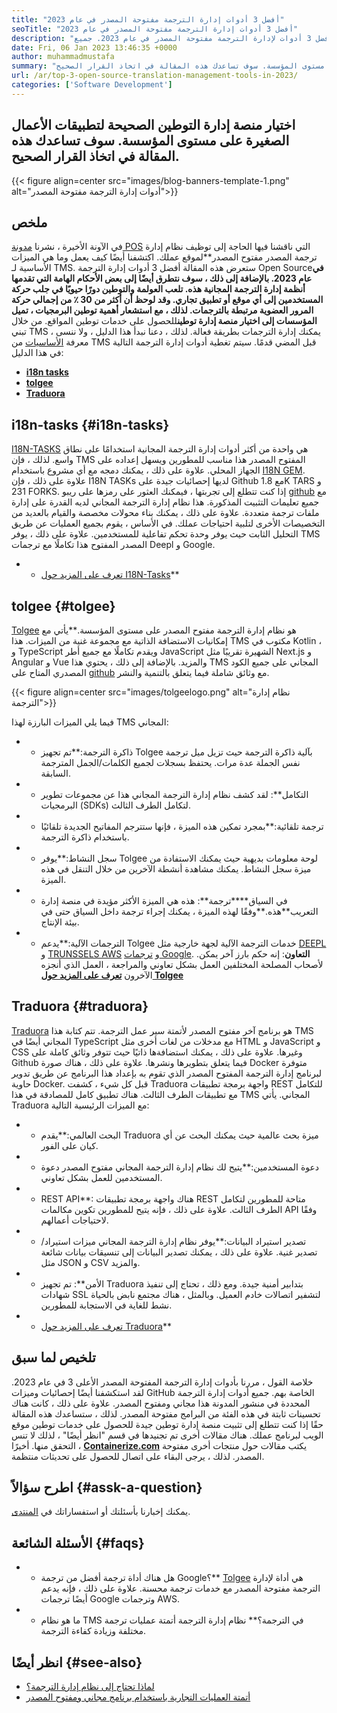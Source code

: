 ```yaml
---
title: "أفضل 3 أدوات إدارة الترجمة مفتوحة المصدر في عام 2023" 
seoTitle: "أفضل 3 أدوات إدارة الترجمة مفتوحة المصدر في عام 2023" 
description: "اتبع هذا الدليل لاستكشاف أفضل 3 أدوات لإدارة الترجمة مفتوحة المصدر في عام 2023. جميع TMs الثلاثة مجانية وتقدم ميزات غنية لإدارة التوترات." 
date: Fri, 06 Jan 2023 13:46:35 +0000
author: muhammadmustafa
summary: "اختر منصة إدارة التوطين الصحيحة لتطبيقات الأعمال الصغيرة على مستوى المؤسسة. سوف تساعدك هذه المقالة في اتخاذ القرار الصحيح." 
url: /ar/top-3-open-source-translation-management-tools-in-2023/
categories: ['Software Development']
---
```


## اختيار منصة إدارة التوطين الصحيحة لتطبيقات الأعمال الصغيرة على مستوى المؤسسة. سوف تساعدك هذه المقالة في اتخاذ القرار الصحيح.

{{< figure align=center src="images/blog-banners-template-1.png" alt="أدوات إدارة الترجمة مفتوحة المصدر">}}


## ملخص
في الآونة الأخيرة ، نشرنا [مدونة POS][1] التي ناقشنا فيها الحاجة إلى توظيف نظام إدارة ترجمة المصدر مفتوح المصدر**لموقع عملك. اكتشفنا أيضًا كيف يعمل وما هي الميزات الأساسية لـ TMS. ستعرض هذه المقالة أفضل 3 أدوات إدارة الترجمة Open Source****في عام 2023. بالإضافة إلى ذلك ، سوف نتطرق أيضًا إلى بعض الأحكام الهامة التي تقدمها أنظمة إدارة الترجمة المجانية هذه.
تلعب العولمة والتوطين دورًا حيويًا في جلب حركة المستخدمين إلى أي موقع أو تطبيق تجاري. وقد لوحظ أن أكثر من 30 ٪ من إجمالي حركة المرور العضوية مرتبطة بالترجمات. لذلك ، مع استشعار أهمية توطين البرمجيات ، تميل المؤسسات إلى اختيار منصة إدارة توطين****للحصول على خدمات توطين المواقع. من خلال تبني TMS ، يمكنك إدارة الترجمات بطريقة فعالة. لذلك ، دعنا نبدأ هذا الدليل ، ولا ننسى معرفة [الأساسيات][1] من TMS قبل المضي قدمًا.
سيتم تغطية أدوات إدارة الترجمة التالية في هذا الدليل:
* [**i18n tasks**][2]
* [**tolgee**][3]
* **[Traduora][4]**

## i18n-tasks   {#i18n-tasks}
[I18N-TASKS][5] هي واحدة من أكثر أدوات إدارة الترجمة المجانية استخدامًا على نطاق واسع. لذلك ، فإن TMS المفتوح المصدر هذا مناسب للمطورين ويسهل إعداده على الجهاز المحلي. علاوة على ذلك ، يمكنك دمجه مع أي مشروع باستخدام [I18N GEM][6]. علاوة على ذلك ، فإن I18N TASKs لديها إحصائيات جيدة على Github مع 1.8K TARS و 231 FORKS.
إذا كنت تتطلع إلى تجربتها ، فيمكنك العثور على رمزها على ريبو [github][7] مع جميع تعليمات التثبيت المذكورة. هذا نظام إدارة الترجمة المجاني لديه القدرة على إدارة ملفات ترجمة متعددة. علاوة على ذلك ، يمكنك بناء محولات مخصصة والقيام بالعديد من التخصيصات الأخرى لتلبية احتياجات عملك. في الأساس ، يقوم بجميع العمليات عن طريق التحليل الثابت حيث يوفر وحدة تحكم تفاعلية للمستخدمين. علاوة على ذلك ، يوفر TMS المصدر المفتوح هذا تكاملًا مع ترجمات Deepl و Google.
* * [تعرف على المزيد حول I18N-Tasks][5]**

## **tolgee** {#tolgee}
[Tolgee][8] هو نظام إدارة الترجمة مفتوح المصدر على مستوى المؤسسة.**يأتي مع إمكانيات الاستضافة الذاتية مع مجموعة غنية من الميزات. هذا TMS مكتوب في Kotlin ، و TypeScript ويقدم تكاملًا مع جميع أطر JavaScript الشهيرة تقريبًا مثل Next.js و Angular و Vue والمزيد. بالإضافة إلى ذلك ، يحتوي هذا TMS المجاني على جميع الكود المصدري المتاح على [github][9] مع وثائق شاملة فيما يتعلق بالتنمية والنشر.

{{< figure align=center src="images/tolgeelogo.png" alt="نظام إدارة الترجمة">}}

فيما يلي الميزات البارزة لهذا TMS المجاني:
* * ذاكرة الترجمة:**تم تجهيز Tolgee بآلية ذاكرة الترجمة حيث تزيل ميل ترجمة نفس الجملة عدة مرات. يحتفظ بسجلات لجميع الكلمات/الجمل المترجمة السابقة.
* * التكامل**: لقد كشف نظام إدارة الترجمة المجاني هذا عن مجموعات تطوير البرمجيات (SDKs) لتكامل الطرف الثالث.
* * ترجمة تلقائية:**بمجرد تمكين هذه الميزة ، فإنها ستترجم المفاتيح الجديدة تلقائيًا باستخدام ذاكرة الترجمة.
* * سجل النشاط:**يوفر Tolgee لوحة معلومات بديهية حيث يمكنك الاستفادة من ميزة سجل النشاط. يمكنك مشاهدة أنشطة الآخرين من خلال التنقل في هذه الميزة.
* * في السياق****ترجمة**: هذه هي الميزة الأكثر مؤيدة في منصة إدارة التعريب**هذه.**وفقًا لهذه الميزة ، يمكنك إجراء ترجمة داخل السياق حتى في بيئة الإنتاج.
* * الترجمات الآلية:**يدعم Tolgee خدمات الترجمة الآلية لجهة خارجية مثل [DEEPL][10] و [TRUNSSELS AWS][11] و [ترجمات Google][12].
.**التعاون**: إنه حكم بارز آخر يمكن لأصحاب المصلحة المختلفين العمل بشكل تعاوني والمراجعة ، العمل الذي أنجزه الآخرون
[**تعرف على المزيد حول Tolgee**][8]

## **Traduora** {#traduora}
[Traduora][13] هو برنامج آخر مفتوح المصدر لأتمتة سير عمل الترجمة. تتم كتابة هذا TMS المجاني أيضًا في TypeScript مع مدخلات من لغات أخرى مثل HTML و JavaScript و CSS وغيرها. علاوة على ذلك ، يمكنك استضافةها ذاتيًا حيث تتوفر وثائق كاملة على Github فيما يتعلق بتطويرها ونشرها. علاوة على ذلك ، هناك صورة Docker متوفرة لبرنامج إدارة الترجمة المفتوح المصدر الذي تقوم به بإعداد هذا البرنامج عن طريق تدوير حاوية Docker.
قبل كل شيء ، كشفت Traduora واجهة برمجة تطبيقات REST للتكامل مع تطبيقات الطرف الثالث. هناك تطبيق كامل للمصادقة في هذا TMS المجاني.
يأتي Traduora مع الميزات الرئيسية التالية:
* * البحث العالمي:**يقدم Traduora ميزة بحث عالمية حيث يمكنك البحث عن أي كيان على الفور.
* * دعوة المستخدمين:**يتيح لك نظام إدارة الترجمة المجاني مفتوح المصدر دعوة المستخدمين للعمل بشكل تعاوني.
* * REST API**: هناك واجهة برمجة تطبيقات REST متاحة للمطورين لتكامل الطرف الثالث. علاوة على ذلك ، فإنه يتيح للمطورين تكوين مكالمات API وفقًا لاحتياجات أعمالهم.
* * تصدير استيراد البيانات:**يوفر نظام إدارة الترجمة المجاني ميزات استيراد/تصدير غنية. علاوة على ذلك ، يمكنك تصدير البيانات إلى تنسيقات بيانات شائعة مثل JSON و CSV والمزيد.
* * الأمن**: تم تجهيز Traduora بتدابير أمنية جيدة. ومع ذلك ، تحتاج إلى تنفيذ شهادات SSL لتشفير اتصالات خادم العميل.
وبالمثل ، هناك مجتمع نابض بالحياة نشط للغاية في الاستجابة للمطورين.
* * [تعرف على المزيد حول Traduora][13]**

## تلخيص لما سبق
خلاصة القول ، مررنا بأدوات إدارة الترجمة المفتوحة المصدر الأعلى 3 في عام 2023. لقد استكشفنا أيضًا إحصائيات وميزات GitHub الخاصة بهم. جميع أدوات إدارة الترجمة المحددة في منشور المدونة هذا مجاني ومفتوح المصدر. علاوة على ذلك ، كانت هناك تحسينات ثابتة في هذه الفئة من البرامج مفتوحة المصدر. لذلك ، ستساعدك هذه المقالة حقًا إذا كنت تتطلع إلى تثبيت منصة إدارة توطين جيدة للحصول على خدمات توطين موقع الويب لبرنامج عملك. هناك مقالات أخرى تم تجنيدها في قسم "انظر أيضًا" ، لذلك لا تنس التحقق منها.
أخيرًا ، [**Containerize.com**][14] يكتب مقالات حول منتجات أخرى مفتوحة المصدر. لذلك ، يرجى البقاء على اتصال للحصول على تحديثات منتظمة.

## اطرح سؤالاً   {#assk-a-question}
يمكنك إخبارنا بأسئلتك أو استفساراتك في [المنتدى][15].

## الأسئلة الشائعة   {#faqs}
* * هل هناك أداة ترجمة أفضل من ترجمة Google؟**
[Tolgee][8] هي أداة لإدارة الترجمة مفتوحة المصدر مع خدمات ترجمة محسنة. علاوة على ذلك ، فإنه يدعم أيضًا ترجمات Google وترجمات AWS.
* * ما هو نظام TMS في الترجمة؟**
نظام إدارة الترجمة أتمتة عمليات ترجمة مختلفة وزيادة كفاءة الترجمة.

## انظر أيضًا   {#see-also}
  * [لماذا تحتاج إلى نظام إدارة الترجمة؟][1]
  * [أتمتة العمليات التجارية باستخدام برنامج مجاني ومفتوح المصدر][16]

  
[1]: https://blog.containerize.com/software-development/why-do-you-need-a-translation-management-system/
[2]: #i18n-tasks
[3]: #Tolgee
[4]: #Traduora
[5]: https://glebm.github.io/i18n-tasks/
[6]: https://github.com/svenfuchs/i18n
[7]: https://github.com/glebm/i18n-tasks
[8]: https://tolgee.io/
[9]: https://github.com/tolgee/tolgee-platform
[10]: https://www.deepl.com/en/translator
[11]: https://aws.amazon.com/translate/
[12]: https://translate.google.com/
[13]: https://traduora.co/
[14]: https://www.containerize.com/
[15]: https://forum.containerize.com/
[16]: https://blog.containerize.com/blogging/automate-business-operations-using-open-source-software/
